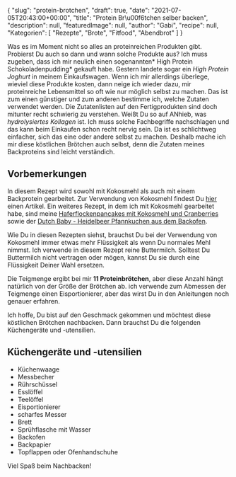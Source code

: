 {
    "slug": "protein-brotchen",
    "draft": true,
    "date": "2021-07-05T20:43:00+00:00",
    "title": "Protein Br\u00f6tchen selber backen",
    "description": null,
    "featuredImage": null,
    "author": "Gabi",
    "recipe": null,
    "Kategorien": [
        "Rezepte",
        "Brote",
        "Fitfood",
        "Abendbrot"
    ]
}

Was es im Moment nicht so alles an proteinreichen Produkten gibt. Probierst Du auch so dann und wann solche Produkte aus? Ich muss zugeben, dass ich mir neulich einen sogenannten* High Protein Schokoladenpudding* gekauft habe. Gestern landete sogar ein *High Protein Joghurt* in meinem Einkaufswagen. Wenn ich mir allerdings überlege, wieviel diese Produkte kosten, dann neige ich wieder dazu, mir proteinreiche Lebensmittel so oft wie nur möglich selbst zu machen. Das ist zum einen günstiger und zum anderen bestimme ich, welche Zutaten verwendet werden. Die Zutatenlisten auf den Fertigprodukten sind doch mitunter recht schwierig zu verstehen. Weißt Du so auf ANhieb, was *hydrolysiertes Kollagen* ist. Ich muss  solche Fachbegriffe nachschlagen und das kann beim Einkaufen schon recht nervig sein. Da ist es schlichtweg einfacher, sich das eine oder andere selbst zu machen.
Deshalb mache ich mir diese köstlichen Brötchen auch selbst, denn die Zutaten meines Backproteins sind leicht verständich.

## Vorbemerkungen
In diesem Rezept wird sowohl mit Kokosmehl als auch mit einem Backprotein gearbeitet. Zur Verwendung von Kokosmehl findest Du [hier](https://kochfokus.de/artikel/ist-kokosmehl-wirklich-gesund "hier") einen Artikel. Ein weiteres Rezept, in dem ich mit Kokosmehl gearbeitet habe, sind meine [Haferflockenpancakes mit Kokosmehl und Cranberries](https://kochfokus.de/artikel/kokospancakes-mit-cranberries-so-gut "Haferflockenpancakes mit Kokosmehl und Cranberries") sowie der [Dutch Baby - Heidelbeer Pfannkuchen aus dem Backofen](https://kochfokus.de/artikel/dutch-baby-heidelbeer-pfannkuchen-aus-dem-backofen "Dutch Baby - Heidelbeer Pfannkuchen aus dem Backofen").

Wie Du in diesen Rezepten siehst, brauchst Du bei der Verwendung von Kokosmehl immer etwas mehr Flüssigkeit als wenn Du normales Mehl nimmst. Ich verwende in diesem Rezept reine Buttermilch. Solltest Du Buttermilch nicht vertragen oder mögen, kannst Du sie durch eine Flüssigkeit Deiner Wahl ersetzen.

Die Teigmenge ergibt bei mir **11 Proteinbrötchen**, aber diese Anzahl hängt natürlich von der Größe der Brötchen ab. ich verwende zum Abmessen der Teigmenge einen Eisportionierer, aber das wirst Du in den Anleitungen noch genauer erfahren.

Ich hoffe, Du bist auf den Geschmack gekommen und möchtest diese köstlichen Brötchen nachbacken. Dann brauchst Du die folgenden Küchengeräte und -utensilien.

## Küchengeräte und -utensilien
- Küchenwaage
- Messbecher
- Rührschüssel
- Esslöffel
- Teelöffel
- Eisportionierer
- scharfes Messer
- Brett
- Sprühflasche mit Wasser
- Backofen
- Backpapier
- Topflappen oder Ofenhandschuhe

Viel Spaß beim Nachbacken!